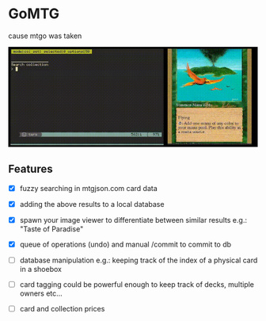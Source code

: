 # GoMTG

cause mtgo was taken

![screencast](https://raw.githubusercontent.com/frizinak/gomtg/dev/.github/screen.gif)

## Features

- [x] fuzzy searching in mtgjson.com card data
- [x] adding the above results to a local database
- [x] spawn your image viewer to differentiate between similar results
    e.g.: "Taste of Paradise"
- [x] queue of operations (undo) and manual /commit to commit to db
- [ ] database manipulation
    e.g.: keeping track of the index of a physical card in a shoebox
- [ ] card tagging
    could be powerful enough to keep track of decks, multiple owners etc...
- [ ] card and collection prices

